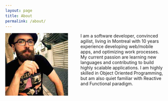 ```yaml
---
layout: page
title: About
permalink: /about/
---
```


<div class="overflow: auto;">
  <img style="float: left;margin-right:40px;vertical-align:top;" src="/images/avatar.jpg" width="200" height="200">
  I am a software developer, convinced agilist, living in Montreal with 10 years experience developing web/mobile apps, and optimizing work processes. My current passion are learning new languages and contributing to build highly scalable applications. I am highly skilled in Object Oriented Programming, but am also quiet familiar with Reactive and Functional paradigm.
</div>
